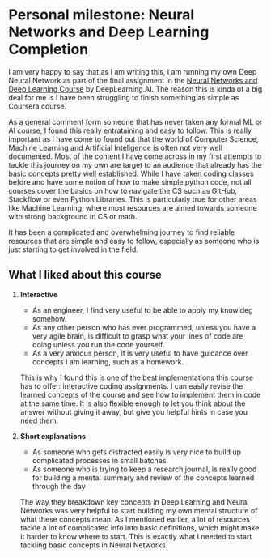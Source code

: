 # Personal milestone: Neural Networks and Deep Learning Completion 

I am very happy to say that as I am writing this, I am running my own Deep Neural Network as part of the final assignment in the 
[Neural Networks and Deep Learning Course]() by DeepLearning.AI. The reason this is kinda of a big deal for me is I have been 
struggling to finish something as simple as Coursera course. 

As a general comment form someone that has never taken any formal ML or AI course, I found this really entrataining and easy to follow. 
This is really important as I have come to found out that the world of Computer Science, Machine Learning and Artificial Inteligence is often not very well documented. 
Most of the content I have come across in my first attempts to tackle this journey on my own are target to an audience that already has the 
basic concepts pretty well established. While I have taken coding classes before and have some notion of how to make simple python code, 
not all courses cover the basics on how to navigate the CS such as GitHub, Stackflow or even Python Libraries. This is particularly true
for other areas like Machine Learning, where most resources are aimed towards someone with strong background in CS or math. 

It has been a complicated and overwhelming journey to find reliable resources that are simple and easy to follow, especially as someone who is just 
starting to get involved in the field. 

## What I liked about this course
1. **Interactive**
   - As an engineer, I find very useful to be able to apply my knowldeg somehow.
   - As any other person who has ever programmed, unless you have a very agile brain, is difficult to grasp what your lines of code are doing unless you run the code yourself.
   - As a very anxious person, it is very useful to have guidance over concepts I am learning, such as a homework.
     
   This is why I found this is one of the best implementations this course has to offer: interactive coding assignments. I can easily
   revise the learned concepts of the course and see how to implement them in code at the same time. It is also flexible enough to let
   you think about the answer without giving it away, but give you helpful hints in case you need them.
2. **Short explanations**
   - As someone who gets distracted easily is very nice to build up complicated processes in small batches
   - As someone who is trying to keep a research journal, is really good for building a mental summary and review of the concepts learned through the day
  
   The way they breakdown key concepts in Deep Learning and Neural Networks was very helpful to start building my own mental structure
   of what these concepts mean. As I mentioned earlier, a lot of resources tackle a lot of complicated info into basic definitions, which
   might make it harder to know where to start. This is exactly what I needed to start tackling basic concepts in Neural Networks. 
